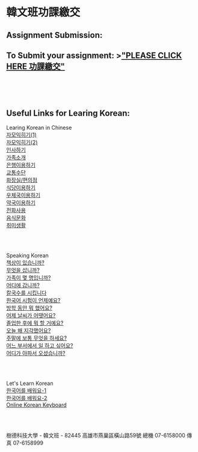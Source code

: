 # 韓文班功課繳交 

## Assignment Submission:

## To Submit your assignment:  >["PLEASE CLICK HERE 功課繳交"](https://script.google.com/macros/s/AKfycby-dtJtktzu0T5V5s6iS3wVPWABpdlbXATfCkaVvz97PfqFVY0/exec "功課繳交")

<br />
<br />
<br />


## Useful Links for Learing Korean:
Learing Korean in Chinese<br />
[자모익히기(1)](http://contents.kocw.or.kr/html/2011/youngnam/11/01/default.htm)<br />
[자모익히기(2)](http://contents.kocw.or.kr/html/2011/youngnam/11/02/default.htm)<br />
[인사하기](http://contents.kocw.or.kr/html/2011/youngnam/11/03/default.htm)<br />
[가족소개](http://contents.kocw.or.kr/html/2011/youngnam/11/04/default.htm)<br />
[은행이용하기](http://contents.kocw.or.kr/html/2011/youngnam/11/05/default.htm)<br />
[교통수단](http://contents.kocw.or.kr/html/2011/youngnam/11/06/default.htm)<br />
[화장실/편의점](http://contents.kocw.or.kr/html/2011/youngnam/11/07/default.htm)<br />
[식당이용하기](http://contents.kocw.or.kr/html/2011/youngnam/11/09/default.htm)<br />
[우체국이용하기](http://contents.kocw.or.kr/html/2011/youngnam/11/10/default.htm)<br />
[약국이용하기](http://contents.kocw.or.kr/html/2011/youngnam/11/11/default.htm)<br />
[전화사용](http://contents.kocw.or.kr/html/2011/youngnam/11/12/default.htm)<br />
[음식문화](http://contents.kocw.or.kr/html/2011/youngnam/11/13/default.htm)<br />
[취미생활](http://contents.kocw.or.kr/html/2011/youngnam/11/14/default.htm)<br />

<br />
<br />

Speaking Korean<br />
[책상이 있습니까?](http://contents.kocw.or.kr/KOCW/html/2013/ACU/NaEunseon/speaking01/resources/01/02.html)<br />
[무엇을 삽니까?](http://contents.kocw.or.kr/KOCW/html/2013/ACU/NaEunseon/speaking02/resources/02/02.html)<br />
[가족이 몇 명입니까?](http://contents.kocw.or.kr/KOCW/html/2013/ACU/NaEunseon/speaking03/resources/03/02.html)<br />
[어디에 갑니까?](http://contents.kocw.or.kr/KOCW/html/2013/ACU/NaEunseon/speaking04/resources/04/02.html)<br />
[칼국수를 시킵니다](http://contents.kocw.or.kr/KOCW/html/2013/ACU/NaEunseon/speaking05/resources/05/02.html)<br />
[한국어 시험이 언제예요?](http://contents.kocw.or.kr/KOCW/html/2013/ACU/NaEunseon/speaking06/resources/06/02.html)<br />
[방학 동안 뭐 했어요?](http://contents.kocw.or.kr/KOCW/html/2013/ACU/NaEunseon/speaking07/resources/07/02.html)<br />
[어제 날씨가 어땟어요?](http://contents.kocw.or.kr/KOCW/html/2013/ACU/NaEunseon/speaking09/resources/09/02.html)<br />
[졸업한 후에 뭐 할 거예요?](http://contents.kocw.or.kr/KOCW/html/2013/ACU/NaEunseon/speaking10/resources/10/02.html)<br />
[오늘 왜 지각했어요?](http://contents.kocw.or.kr/KOCW/html/2013/ACU/NaEunseon/speaking11/resources/11/02.html)<br />
[주말에 보통 무엇을 하세요?](http://contents.kocw.or.kr/KOCW/html/2013/ACU/NaEunseon/speaking12/resources/12/02.html)<br />
[어느 부서에서 일 하고 싶어요?](http://contents.kocw.or.kr/KOCW/html/2013/ACU/NaEunseon/speaking13/resources/13/02.html)<br />
[어디가 아파서 오셨습니까?](http://contents.kocw.or.kr/KOCW/html/2013/ACU/NaEunseon/speaking14/resources/14/02.html)<br />

<br />
<br />

Let's Learn Korean<br />
[한국어를 배워요-1](http://world.kbs.co.kr/learn_korean/lessons/c_index.htm)<br />
[한국어를 배워요-2](http://world.kbs.co.kr/learn_korean2/chinese/)<br />
[Online Korean Keyboard](http://3beol.github.io/)<br />

<br />
<br />


樹德科技大學  - 韓文班 - 82445 高雄市燕巢區橫山路59號  總機 07-6158000 傳真 07-6158999<br />
<br />
